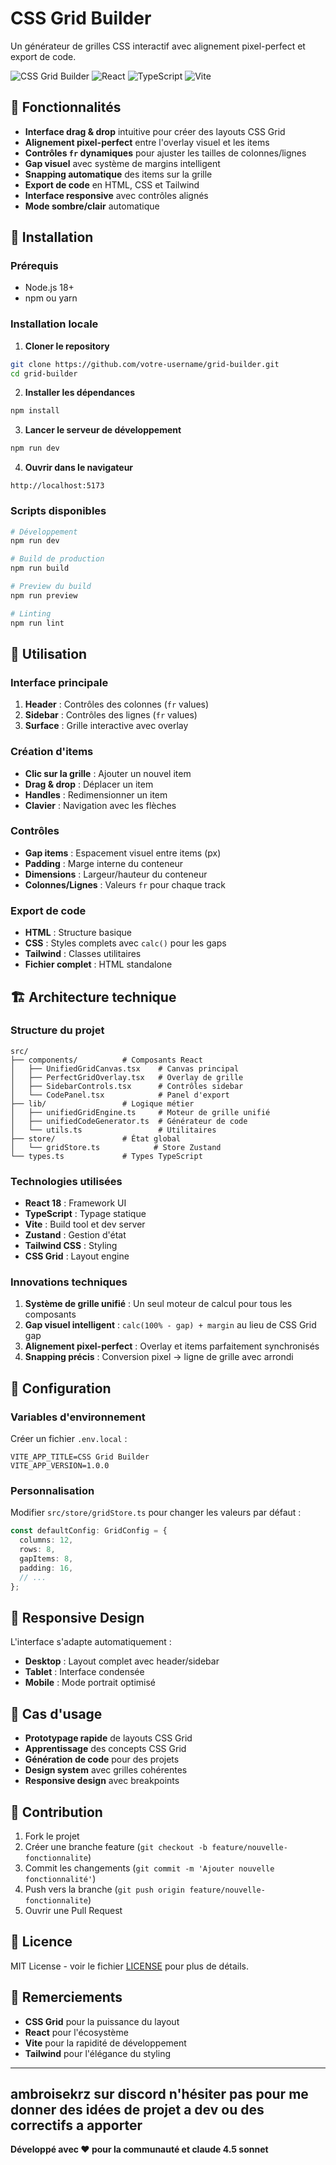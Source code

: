 # CSS Grid Builder

Un générateur de grilles CSS interactif avec alignement pixel-perfect et export de code.

![CSS Grid Builder](https://img.shields.io/badge/CSS%20Grid-Builder-blue)
![React](https://img.shields.io/badge/React-18.x-blue)
![TypeScript](https://img.shields.io/badge/TypeScript-5.x-blue)
![Vite](https://img.shields.io/badge/Vite-5.x-purple)

## 🎯 Fonctionnalités

- **Interface drag & drop** intuitive pour créer des layouts CSS Grid
- **Alignement pixel-perfect** entre l'overlay visuel et les items
- **Contrôles `fr` dynamiques** pour ajuster les tailles de colonnes/lignes
- **Gap visuel** avec système de margins intelligent
- **Snapping automatique** des items sur la grille
- **Export de code** en HTML, CSS et Tailwind
- **Interface responsive** avec contrôles alignés
- **Mode sombre/clair** automatique

## 🚀 Installation

### Prérequis

- Node.js 18+ 
- npm ou yarn

### Installation locale

1. **Cloner le repository**
```bash
git clone https://github.com/votre-username/grid-builder.git
cd grid-builder
```

2. **Installer les dépendances**
```bash
npm install
```

3. **Lancer le serveur de développement**
```bash
npm run dev
```

4. **Ouvrir dans le navigateur**
```
http://localhost:5173
```

### Scripts disponibles

```bash
# Développement
npm run dev

# Build de production
npm run build

# Preview du build
npm run preview

# Linting
npm run lint
```

## 🎨 Utilisation

### Interface principale

1. **Header** : Contrôles des colonnes (`fr` values)
2. **Sidebar** : Contrôles des lignes (`fr` values)  
3. **Surface** : Grille interactive avec overlay

### Création d'items

- **Clic sur la grille** : Ajouter un nouvel item
- **Drag & drop** : Déplacer un item
- **Handles** : Redimensionner un item
- **Clavier** : Navigation avec les flèches

### Contrôles

- **Gap items** : Espacement visuel entre items (px)
- **Padding** : Marge interne du conteneur
- **Dimensions** : Largeur/hauteur du conteneur
- **Colonnes/Lignes** : Valeurs `fr` pour chaque track

### Export de code

- **HTML** : Structure basique
- **CSS** : Styles complets avec `calc()` pour les gaps
- **Tailwind** : Classes utilitaires
- **Fichier complet** : HTML standalone

## 🏗️ Architecture technique

### Structure du projet

```
src/
├── components/          # Composants React
│   ├── UnifiedGridCanvas.tsx    # Canvas principal
│   ├── PerfectGridOverlay.tsx   # Overlay de grille
│   ├── SidebarControls.tsx      # Contrôles sidebar
│   └── CodePanel.tsx            # Panel d'export
├── lib/                 # Logique métier
│   ├── unifiedGridEngine.ts     # Moteur de grille unifié
│   ├── unifiedCodeGenerator.ts  # Générateur de code
│   └── utils.ts                 # Utilitaires
├── store/               # État global
│   └── gridStore.ts            # Store Zustand
└── types.ts             # Types TypeScript
```

### Technologies utilisées

- **React 18** : Framework UI
- **TypeScript** : Typage statique
- **Vite** : Build tool et dev server
- **Zustand** : Gestion d'état
- **Tailwind CSS** : Styling
- **CSS Grid** : Layout engine

### Innovations techniques

1. **Système de grille unifié** : Un seul moteur de calcul pour tous les composants
2. **Gap visuel intelligent** : `calc(100% - gap) + margin` au lieu de CSS Grid gap
3. **Alignement pixel-perfect** : Overlay et items parfaitement synchronisés
4. **Snapping précis** : Conversion pixel → ligne de grille avec arrondi

## 🔧 Configuration

### Variables d'environnement

Créer un fichier `.env.local` :

```env
VITE_APP_TITLE=CSS Grid Builder
VITE_APP_VERSION=1.0.0
```

### Personnalisation

Modifier `src/store/gridStore.ts` pour changer les valeurs par défaut :

```typescript
const defaultConfig: GridConfig = {
  columns: 12,
  rows: 8,
  gapItems: 8,
  padding: 16,
  // ...
};
```

## 📱 Responsive Design

L'interface s'adapte automatiquement :
- **Desktop** : Layout complet avec header/sidebar
- **Tablet** : Interface condensée
- **Mobile** : Mode portrait optimisé

## 🎯 Cas d'usage

- **Prototypage rapide** de layouts CSS Grid
- **Apprentissage** des concepts CSS Grid
- **Génération de code** pour des projets
- **Design system** avec grilles cohérentes
- **Responsive design** avec breakpoints

## 🤝 Contribution

1. Fork le projet
2. Créer une branche feature (`git checkout -b feature/nouvelle-fonctionnalite`)
3. Commit les changements (`git commit -m 'Ajouter nouvelle fonctionnalité'`)
4. Push vers la branche (`git push origin feature/nouvelle-fonctionnalite`)
5. Ouvrir une Pull Request

## 📄 Licence

MIT License - voir le fichier [LICENSE](LICENSE) pour plus de détails.

## 🙏 Remerciements

- **CSS Grid** pour la puissance du layout
- **React** pour l'écosystème
- **Vite** pour la rapidité de développement
- **Tailwind** pour l'élégance du styling

---

## ambroisekrz sur discord n'hésiter pas pour me donner des idées de projet a dev ou des correctifs a apporter

**Développé avec ❤️ pour la communauté et claude 4.5 sonnet**
